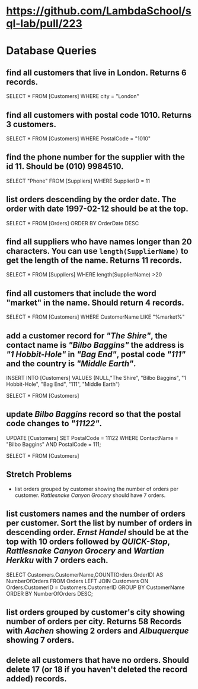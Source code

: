 # https://github.com/LambdaSchool/sql-lab/pull/223

# Database Queries

## find all customers that live in London. Returns 6 records.
SELECT * FROM [Customers] WHERE city = "London"

## find all customers with postal code 1010. Returns 3 customers.
SELECT * FROM [Customers] WHERE PostalCode = "1010"

## find the phone number for the supplier with the id 11. Should be (010) 9984510.
SELECT "Phone" FROM [Suppliers]  WHERE SupplierID = 11

## list orders descending by the order date. The order with date 1997-02-12 should be at the top.
SELECT * FROM [Orders] ORDER BY OrderDate DESC

## find all suppliers who have names longer than 20 characters. You can use `length(SupplierName)` to get the length of the name. Returns 11 records.
SELECT * FROM [Suppliers] WHERE length(SupplierName) >20

## find all customers that include the word "market" in the name. Should return 4 records.
SELECT * FROM [Customers] WHERE CustomerName LIKE "%market%"

## add a customer record for _"The Shire"_, the contact name is _"Bilbo Baggins"_ the address is _"1 Hobbit-Hole"_ in _"Bag End"_, postal code _"111"_ and the country is _"Middle Earth"_.
INSERT INTO [Customers] VALUES (NULL,"The Shire", "Bilbo Baggins", "1 Hobbit-Hole", "Bag End", "111", "Middle Earth")

SELECT * FROM [Customers] 

## update _Bilbo Baggins_ record so that the postal code changes to _"11122"_.
UPDATE [Customers] SET PostalCode = 11122 WHERE ContactName = "Bilbo Baggins" AND PostalCode = 111;

SELECT * FROM [Customers] 

## Stretch Problems

- list orders grouped by customer showing the number of orders per customer. _Rattlesnake Canyon Grocery_ should have 7 orders.

## list customers names and the number of orders per customer. Sort the list by number of orders in descending order. _Ernst Handel_ should be at the top with 10 orders followed by _QUICK-Stop_, _Rattlesnake Canyon Grocery_ and _Wartian Herkku_ with 7 orders each.
SELECT Customers.CustomerName,COUNT(Orders.OrderID) AS NumberOfOrders FROM Orders
LEFT JOIN Customers ON Orders.CustomerID = Customers.CustomerID
GROUP BY CustomerName
ORDER BY NumberOfOrders DESC;

## list orders grouped by customer's city showing number of orders per city. Returns 58 Records with _Aachen_ showing 2 orders and _Albuquerque_ showing 7 orders.


## delete all customers that have no orders. Should delete 17 (or 18 if you haven't deleted the record added) records.

